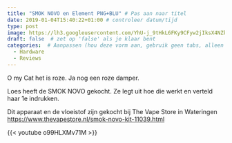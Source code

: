 ```yaml
---
title: "SMOK NOVO en Element PNG+BLU" # Pas aan naar titel
date: 2019-01-04T15:40:22+01:00 # controleer datum/tijd
type: post
image: https://lh3.googleusercontent.com/YhU-j_9tHkL6FKy9CFyw2jIksX4NZkTFPN4TriNrRFvxevmw9D6Q7ClND_v_R1C6tYk6QhfmzOQ6U79NPZc-lejI0-DLXJQKIQ827FVtTWNNb9ymoq_SxJ8woSaYyao4rPtYDZ8fmU6pdpCiBJuAstA3yi8JVQ2mUn5tD5JRD9Rwmi15vR3DnMvycQ6EThdm9UXR-0l-iHO_o1TdV7xtA4HCc2XEdW4HSfW-UqQxtdnyV-hHLCa0nyxc_SsE0moR76gE4S4oMAztpfbAlULW2i8ogRh8NUnpm_vK7lM1qjkZu8_c1IFhlYhMsl2fUSMrn6Dd4K-XF_uBmGsQ3UjmtjWCW32mJr5IzV5b2xYaKzJYBeIiXy6A0ob1QizU5qOEzYaMDz6KAj2ugd3SCPuKDgS0yPB0XFQUMqW6SpGfPVIB3hyCHAwc2j53CdwbXeLlo-FIvaPK5-NcM-Wzi6Y47gkwmN-30bpclXIkg_6uZDSjLBUsrIPpKits5X6Y9egcJvjQRLj4CU0SSDDlA_FftGjoXnDabHCt_m0_EvsQrn8iDq7EjNx-mUjSlC_AEQMgiK9a8VxlO0HpypORo3PYZ-cBnbSTw-EevFBpRDQ5V2qD_KGKVZP3krled7Wc53WUyj7DyK2O1dnlF_SS6x-ai8ijgQQOhUtNWsGA9lXsQmLX1R2xpKQOyEvqJQ4h-QgG3pjBwQ4JOWxig16eyc0=w928-h522-no
draft: false  # zet op 'false' als je klaar bent
categories:  # Aanpassen (hou deze vorm aan, gebruik geen tabs, alleen spaties)
  - Hardware
  - Reviews
---
```


O my Cat het is roze. Ja nog een roze damper. 

Loes heeft de SMOK NOVO gekocht. Ze legt uit hoe die werkt en verteld haar 1e
indrukken. 

Dit apparaat en de vloeistof zijn gekocht bij The Vape Store in Wateringen
 https://www.thevapestore.nl/smok-novo-kit-11039.html

{{< youtube o99HLXMv71M >}}
